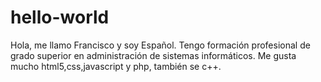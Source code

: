# hello-world
Hola, me llamo Francisco y soy Español. Tengo formación profesional de grado superior en administración de sistemas informáticos. Me gusta mucho html5,css,javascript y php, también se c++.
